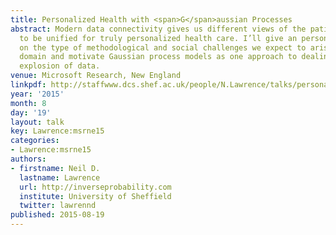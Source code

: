 ```yaml
---
title: Personalized Health with <span>G</span>aussian Processes
abstract: Modern data connectivity gives us different views of the patient which need
  to be unified for truly personalized health care. I’ll give an personal perspective
  on the type of methodological and social challenges we expect to arise in this this
  domain and motivate Gaussian process models as one approach to dealing with the
  explosion of data.
venue: Microsoft Research, New England
linkpdf: http://staffwww.dcs.shef.ac.uk/people/N.Lawrence/talks/personalized_msne15.pdf
year: '2015'
month: 8
day: '19'
layout: talk
key: Lawrence:msrne15
categories:
- Lawrence:msrne15
authors:
- firstname: Neil D.
  lastname: Lawrence
  url: http://inverseprobability.com
  institute: University of Sheffield
  twitter: lawrennd
published: 2015-08-19
---
```

